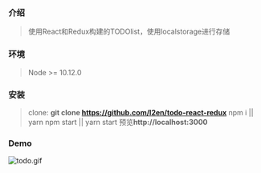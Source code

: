 ### 介绍
>使用React和Redux构建的TODOlist，使用localstorage进行存储

### 环境
> Node >= 10.12.0


### 安装 
>clone: **git clone https://github.com/l2en/todo-react-redux**
npm i || yarn
npm start || yarn start
预览**http://localhost:3000**

### Demo
![todo.gif](https://upload-images.jianshu.io/upload_images/9899783-95b9a119d8ff7719.gif?imageMogr2/auto-orient/strip)
